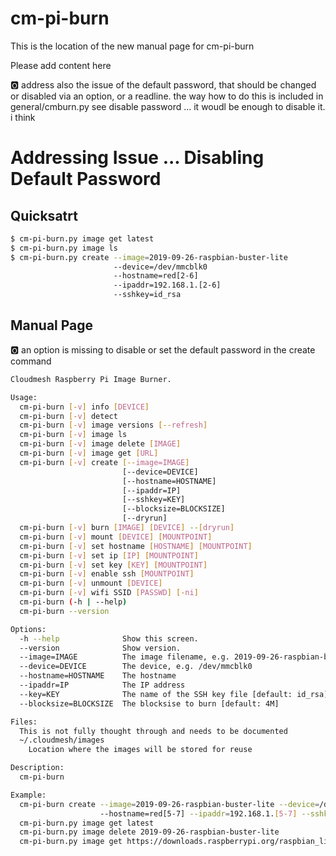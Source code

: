 # cm-pi-burn

This is the location of the new manual page for cm-pi-burn

Please add content here

:o2: address also the issue of the default password, that should be changed or disabled via an option, or a readline. the way how to do this is included in general/cmburn.py see disable password ... it woudl be enough to disable it. i think

# Addressing Issue ... Disabling Default Password


## Quicksatrt

```bash
$ cm-pi-burn.py image get latest
$ cm-pi-burn.py image ls
$ cm-pi-burn.py create --image=2019-09-26-raspbian-buster-lite
                       --device=/dev/mmcblk0
                       --hostname=red[2-6] 
                       --ipaddr=192.168.1.[2-6]
                       --sshkey=id_rsa
```

## Manual Page

:o2: an option is missing to disable or set the default password in the create command

```bash
Cloudmesh Raspberry Pi Image Burner.

Usage:
  cm-pi-burn [-v] info [DEVICE]
  cm-pi-burn [-v] detect
  cm-pi-burn [-v] image versions [--refresh]
  cm-pi-burn [-v] image ls
  cm-pi-burn [-v] image delete [IMAGE]
  cm-pi-burn [-v] image get [URL]
  cm-pi-burn [-v] create [--image=IMAGE]
                         [--device=DEVICE]
                         [--hostname=HOSTNAME]
                         [--ipaddr=IP]
                         [--sshkey=KEY]
                         [--blocksize=BLOCKSIZE]
                         [--dryrun]
  cm-pi-burn [-v] burn [IMAGE] [DEVICE] --[dryrun]
  cm-pi-burn [-v] mount [DEVICE] [MOUNTPOINT]
  cm-pi-burn [-v] set hostname [HOSTNAME] [MOUNTPOINT]
  cm-pi-burn [-v] set ip [IP] [MOUNTPOINT]
  cm-pi-burn [-v] set key [KEY] [MOUNTPOINT]
  cm-pi-burn [-v] enable ssh [MOUNTPOINT]
  cm-pi-burn [-v] unmount [DEVICE]
  cm-pi-burn [-v] wifi SSID [PASSWD] [-ni]
  cm-pi-burn (-h | --help)
  cm-pi-burn --version

Options:
  -h --help              Show this screen.
  --version              Show version.
  --image=IMAGE          The image filename, e.g. 2019-09-26-raspbian-buster.img
  --device=DEVICE        The device, e.g. /dev/mmcblk0
  --hostname=HOSTNAME    The hostname
  --ipaddr=IP            The IP address
  --key=KEY              The name of the SSH key file [default: id_rsa]
  --blocksize=BLOCKSIZE  The blocksise to burn [default: 4M]

Files:
  This is not fully thought through and needs to be documented
  ~/.cloudmesh/images
    Location where the images will be stored for reuse

Description:
  cm-pi-burn

Example:
  cm-pi-burn create --image=2019-09-26-raspbian-buster-lite --device=/dev/mmcblk0
                    --hostname=red[5-7] --ipaddr=192.168.1.[5-7] --sshkey=id_rsa
  cm-pi-burn.py image get latest
  cm-pi-burn.py image delete 2019-09-26-raspbian-buster-lite
  cm-pi-burn.py image get https://downloads.raspberrypi.org/raspbian_lite/images/raspbian_lite-2018-10-11/2018-10-09-raspbian-stretch-lite.zip

```
